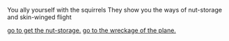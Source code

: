 You ally yourself with the squirrels
They show you the ways of nut-storage and skin-winged flight

[go to get the nut-storage.]()
[go to the wreckage of the plane.]()

